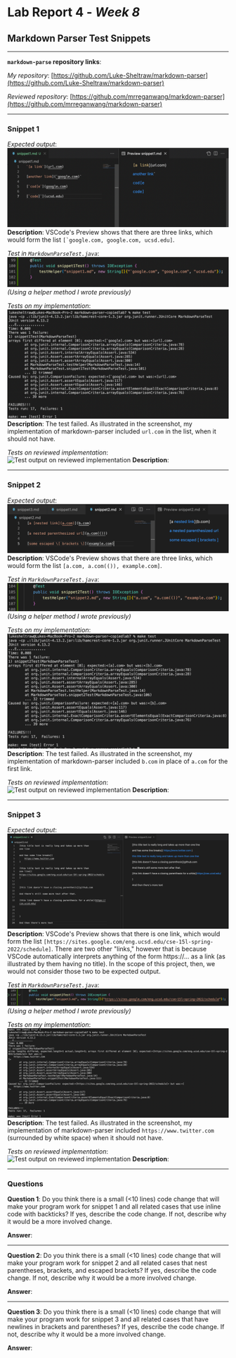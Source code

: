 # Lab Report 4 - _Week 8_
## Markdown Parser Test Snippets

***

**`markdown-parse` repository links**:

*My repository*: [https://github.com/Luke-Sheltraw/markdown-parser](https://github.com/Luke-Sheltraw/markdown-parser)

*Reviewed repository*: [https://github.com/mrreganwang/markdown-parser](https://github.com/mrreganwang/markdown-parser)

***

### **Snippet 1**

*Expected output*:
![Expected output of snippet](images/snippet1expectedoutput.png)
**Description**: VSCode's Preview shows that there are three links, which would form the list ``[`google.com, google.com, ucsd.edu]``.

*Test in `MarkdownParseTest.java`*:
![JUnit test](images/snippet1test.png)
*(Using a helper method I wrote previously)*

*Tests on my implementation*:
![Test output on my implementation](images/snippet1mytest.png)
**Description**: The test failed. As illustrated in the screenshot, my implementation of markdown-parser included `url.com` in the list, when it should not have. 

*Tests on reviewed implementation*:
![Test output on reviewed implementation]()
**Description**: 

***

### **Snippet 2**

*Expected output*:
![Expected output of snippet](images/snippet2expectedoutput.png)
**Description**: VSCode's Preview shows that there are three links, which would form the list ``[a.com, a.com(()), example.com]``.

*Test in `MarkdownParseTest.java`*:
![JUnit tests](images/snippet2test.png)
*(Using a helper method I wrote previously)*

*Tests on my implementation*:
![Test output on my implementation](images/snippet2mytest.png)
**Description**: The test failed. As illustrated in the screenshot, my implementation of markdown-parser included `b.com` in place of `a.com` for the first link.

*Tests on reviewed implementation*:
![Test output on reviewed implementation]()
**Description**: 

***

### **Snippet 3**

*Expected output*:
![Expected output of snippet](images/snippet3expectedoutput.png)
**Description**: VSCode's Preview shows that there is one link, which would form the list ``[https://sites.google.com/eng.ucsd.edu/cse-15l-spring-2022/schedule]``. There are two other "links," however that is because VSCode automatically interprets anything of the form https://... as a link (as illustrated by them having no title). In the scope of this project, then, we would not consider those two to be expected output. 

*Test in `MarkdownParseTest.java`*:
![JUnit tests](images/snippet3test.png)
*(Using a helper method I wrote previously)*

*Tests on my implementation*:
![Test output on my implementation](images/snippet3mytest.png)
**Description**: The test failed. As illustrated in the screenshot, my implementation of markdown-parser included `https://www.twitter.com` (surrounded by white space) when it should not have.

*Tests on reviewed implementation*:
![Test output on reviewed implementation]()
**Description**: 

***

### **Questions**

**Question 1**: Do you think there is a small (<10 lines) code change that will make your program work for snippet 1 and all related cases that use inline code with backticks? If yes, describe the code change. If not, describe why it would be a more involved change.

**Answer**:

***

**Question 2**: Do you think there is a small (<10 lines) code change that will make your program work for snippet 2 and all related cases that nest parentheses, brackets, and escaped brackets? If yes, describe the code change. If not, describe why it would be a more involved change.

**Answer**:

***

**Question 3**: Do you think there is a small (<10 lines) code change that will make your program work for snippet 3 and all related cases that have newlines in brackets and parentheses? If yes, describe the code change. If not, describe why it would be a more involved change.

**Answer**: